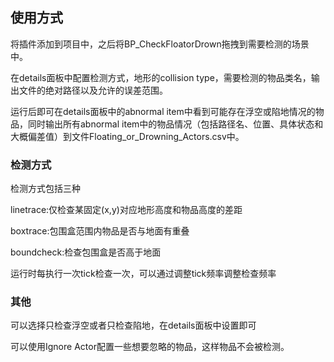 ## 使用方式
将插件添加到项目中，之后将BP_CheckFloatorDrown拖拽到需要检测的场景中。

在details面板中配置检测方式，地形的collision type，需要检测的物品类名，输出文件的绝对路径以及允许的误差范围。

运行后即可在details面板中的abnormal item中看到可能存在浮空或陷地情况的物品，同时输出所有abnormal item中的物品情况（包括路径名、位置、具体状态和大概偏差值）到文件Floating_or_Drowning_Actors.csv中。

### 检测方式
检测方式包括三种

linetrace:仅检查某固定(x,y)对应地形高度和物品高度的差距

boxtrace:包围盒范围内物品是否与地面有重叠

boundcheck:检查包围盒是否高于地面

运行时每执行一次tick检查一次，可以通过调整tick频率调整检查频率

### 其他
可以选择只检查浮空或者只检查陷地，在details面板中设置即可

可以使用Ignore Actor配置一些想要忽略的物品，这样物品不会被检测。